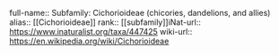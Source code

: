 

full-name:: Subfamily: Cichorioideae (chicories, dandelions, and allies)
alias:: [[Cichorioideae]]
rank:: [[subfamily]]iNat-url:: https://www.inaturalist.org/taxa/447425
wiki-url:: https://en.wikipedia.org/wiki/Cichorioideae